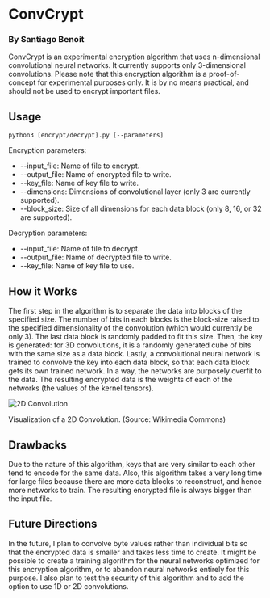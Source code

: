 # ConvCrypt
### By Santiago Benoit
ConvCrypt is an experimental encryption algorithm that uses n-dimensional convolutional neural networks. It currently supports only 3-dimensional convolutions. Please note that this encryption algorithm is a proof-of-concept for experimental purposes only. It is by no means practical, and should not be used to encrypt important files.

## Usage
`python3 [encrypt/decrypt].py [--parameters]`

Encryption parameters:
- --input_file: Name of file to encrypt.
- --output_file: Name of encrypted file to write.
- --key_file: Name of key file to write.
- --dimensions: Dimensions of convolutional layer (only 3 are currently supported).
- --block_size: Size of all dimensions for each data block (only 8, 16, or 32 are supported).

Decryption parameters:
- --input_file: Name of file to decrypt.
- --output_file: Name of decrypted file to write.
- --key_file: Name of key file to use.

## How it Works
The first step in the algorithm is to separate the data into blocks of the specified size. The number of bits in each blocks is the block-size raised to the specified dimensionality of the convolution (which would currently be only 3). The last data block is randomly padded to fit this size. Then, the key is generated: for 3D convolutions, it is a randomly generated cube of bits with the same size as a data block. Lastly, a convolutional neural network is trained to convolve the key into each data block, so that each data block gets its own trained network. In a way, the networks are purposely overfit to the data. The resulting encrypted data is the weights of each of the networks (the values of the kernel tensors).

![2D Convolution](/images/3D_Convolution_Animation.gif?raw=true)

Visualization of a 2D Convolution. (Source: Wikimedia Commons)

## Drawbacks
Due to the nature of this algorithm, keys that are very similar to each other tend to encode for the same data. Also, this algorithm takes a very long time for large files because there are more data blocks to reconstruct, and hence more networks to train. The resulting encrypted file is always bigger than the input file.

## Future Directions
In the future, I plan to convolve byte values rather than individual bits so that the encrypted data is smaller and takes less time to create. It might be possible to create a training algorithm for the neural networks optimized for this encryption algorithm, or to abandon neural networks entirely for this purpose. I also plan to test the security of this algorithm and to add the option to use 1D or 2D convolutions.
